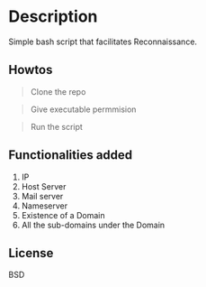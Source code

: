 # Description

Simple bash script that facilitates Reconnaissance.

## Howtos

> Clone the repo

> Give executable permmision 

> Run the script

## Functionalities added

1. IP
2. Host Server
3. Mail server
4. Nameserver
5. Existence of a Domain
6. All the sub-domains under the Domain 

## License
BSD
